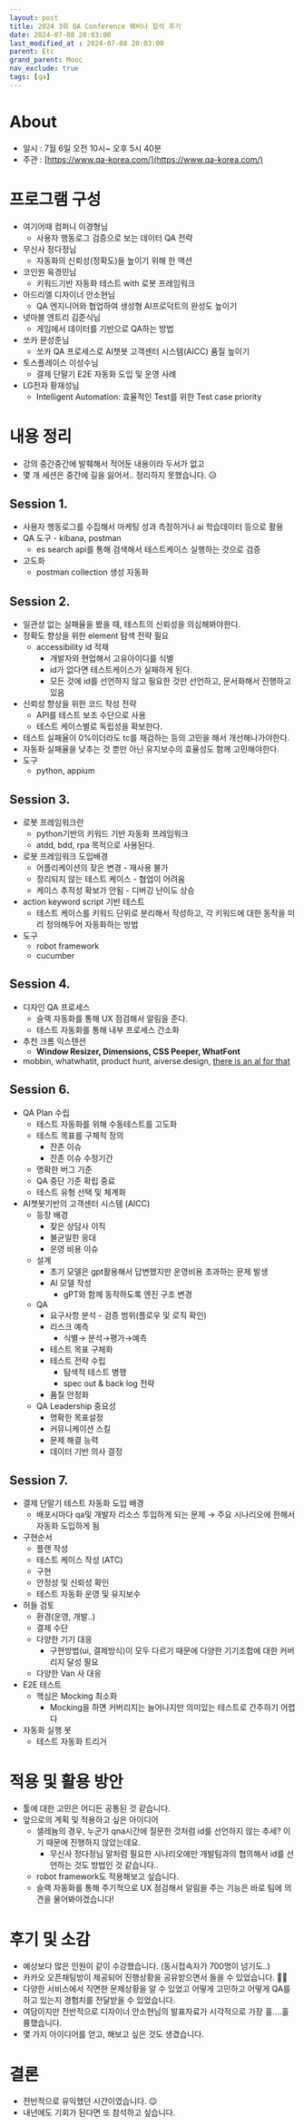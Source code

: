 ```yaml
---
layout: post
title: 2024 3회 QA Conference 웨비나 참석 후기
date: 2024-07-08 20:03:00
last_modified_at : 2024-07-08 20:03:00
parent: Etc
grand_parent: Mooc
nav_exclude: true
tags: [qa]
---
```


# **About**

- 일시 : 7월 6일 오전 10시~ 오후 5시 40분
- 주관 : [https://www.qa-korea.com/](https://www.qa-korea.com/)

# **프로그램 구성**

- 여기어때 컴퍼니 이경형님
    - 사용자 행동로그 검증으로 보는 데이터 QA 전략
- 무신사 정다정님
    - 자동화의 신뢰성(정확도)을 높이기 위해 한 액션
- 코인원 육경민님
    - 키워드기반 자동화 테스트 with 로봇 프레임워크
- 아드리엘 디자이너 안소현님
    - QA 엔지니어와 협업하여 생성형 AI프로덕트의 완성도 높이기
- 넷마블 엔트리 김준식님
    - 게임에서 데이터를 기반으로 QA하는 방법
- 쏘카 문성준님
    - 쏘카 QA 프로세스로 AI챗봇 고객센터 시스템(AICC) 품질 높이기
- 토스플레이스 이성수님
    - 결제 단말기 E2E 자동화 도입 및 운영 사례
- LG전자 황재성님
    - Intelligent Automation: 효율적인 Test를 위한 Test case priority

# **내용 정리**

- 강의 중간중간에 발췌해서 적어둔 내용이라 두서가 없고
- 몇 개 세션은 중간에 길을 잃어서.. 정리하지 못했습니다. 😥

## Session 1.

- 사용자 행동로그를 수집해서 마케팅 성과 측정하거나 ai 학습데이터 등으로 활용
- QA 도구 - kibana, postman
    - es search api를 통해 검색해서 테스트케이스 실행하는 것으로 검증
- 고도화
    - postman collection 생성 자동화

## Session 2.

- 일관성 없는 실패율을 봤을 때, 테스트의 신뢰성을 의심해봐야한다.
- 정확도 향상을 위한 element 탐색 전략 필요
    - accessibility id 적재
        - 개발자와 현업해서 고유아이디를 식별
        - id가 없다면 테스트케이스가 실패하게 된다.
        - 모든 것에 id를 선언하지 않고 필요한 것만 선언하고, 문서화해서 진행하고 있음
- 신뢰성 향상을 위한 코드 작성 전략
    - API를 테스트 보조 수단으로 사용
    - 테스트 케이스별로 독립성을 확보한다.
- 테스트 실패율이 0%이더라도 tc를 재검하는 등의 고민을 해서 개선해나가야한다.
- 자동화 실패율을 낮추는 것 뿐만 아닌 유지보수의 효율성도 함께 고민해야한다.
- 도구
    - python, appium

## Session 3.

- 로봇 프레임워크란
    - python기반의 키워드 기반 자동화 프레임워크
    - atdd, bdd, rpa 목적으로 사용된다.
- 로봇 프레임워크 도입배경
    - 어플리케이션의 잦은 변경 - 재사용 불가
    - 정리되지 않는 테스트 케이스 - 협업이 어려움
    - 케이스 추적성 확보가 안됨 - 디버깅 난이도 상승
- action keyword script 기반 테스트
    - 테스트 케이스를 키워드 단위로 분리해서 작성하고, 각 키워드에 대한 동작을 미리 정의해두어 자동화하는 방법
- 도구
    - robot framework
    - cucumber

## Session 4.

- 디자인 QA 프로세스
    - 슬랙 자동화를 통해 UX 점검해서 알림을 준다.
    - 테스트 자동화를 통해 내부 프로세스 간소화
- 추천 크롬 익스텐션
    - **Window Resizer, Dimensions, CSS Peeper, WhatFont**
- mobbin, whatwhatit, product hunt, aiverse.design, [there is an al for that](https://theresanaiforthat.com/)

## Session 6.

- QA Plan 수립
    - 테스트 자동화를 위해 수동테스트를 고도화
    - 테스트 목표를 구체적 정의
        - 잔존 이슈
        - 잔존 이슈 수정기간
    - 명확한 버그 기준
    - QA 중단 기준 확립 중료
    - 테스트 유형 선택 및 체계화
- AI챗봇기반의 고객센터 시스템 (AICC)
    - 등장 배경
        - 잦은 상담사 이직
        - 불균일한 응대
        - 운영 비용 이슈
    - 설계
        - 초기 모델은 gpt활용해서 답변했지만 운영비용 초과하는 문제 발생
        - AI 모델 작성
            - gPT와 함께 동작하도록 엔진 구조 변경
    - QA
        - 요구사항 분석 - 검증 범위(플로우 및 로직 확인)
        - 리스크 예측
            - 식별→ 분석→평가→예측
        - 테스트 목표 구체화
        - 테스트 전략 수립
            - 탐색적 테스트 병행
            - spec out & back log 전략
        - 품질 안정화
    - QA Leadership 중요성
        - 명확한 목표설정
        - 커뮤니케이션 스킬
        - 문제 해결 능력
        - 데이터 기반 의사 결정

## Session 7.

- 결제 단말기 테스트 자동화 도입 배경
    - 배포시마다 qa및 개발자 리소스 투입하게 되는 문제 → 주요 시나리오에 한해서 자동화 도입하게 됨
- 구현순서
    - 플랜 작성
    - 테스트 케이스 작성 (ATC)
    - 구현
    - 안정성 및 신뢰성 확인
    - 테스트 자동화 운영 및 유지보수
- 허들 검토
    - 환경(운영, 개발..)
    - 결제 수단
    - 다양한 기기 대응
        - 구현방법(ui, 결제방식)이 모두 다르기 때문에 다양한 기기조합에 대한 커버리지 달성 필요
    - 다양한 Van 사 대응
- E2E 테스트
    - 핵심은 Mocking 최소화
        - Mocking을 하면 커버리지는 늘어나지만 의미있는 테스트로 간주하기 어렵다
- 자동화 실행 봇
    - 테스트 자동화 트리거

# **적용 및 활용 방안**

- 툴에 대한 고민은 어디든 공통된 것 같습니다.
- 앞으로의 계획 및 적용하고 싶은 아이디어
    - 셀레늄의 경우, 누군가 qna시간에 질문한 것처럼 id를 선언하지 않는 추세? 이기 때문에 진행하지 않았는데요.
        - 무신사 정다정님 말처럼 필요한 시나리오에만 개발팀과의 협의해서 id를 선언하는 것도 방법인 것 같습니다..
    - robot framework도 적용해보고 싶습니다.
    - 슬랙 자동화를 통해 주기적으로 UX 점검해서 알림을 주는 기능은 바로 팀에 의견을 물어봐야겠습니다!

# **후기 및 소감**

- 예상보다 많은 인원이 같이 수강했습니다. (동시접속자가 700명이 넘기도..)
- 카카오 오픈채팅방이 제공되어 진행상황을 공유받으면서 들을 수 있었습니다. 👍🏻
- 다양한 서비스에서 직면한 문제상황을 알 수 있었고 어떻게 고민하고 어떻게 QA를 하고 있는지 경험치를 전달받을 수 있었습니다.
- 여담이지만 전반적으로 디자이너 안소현님의 발표자료가 시각적으로 가장 훌….훌륭했습니다.
- 몇 가지 아이디어를 얻고, 해보고 싶은 것도 생겼습니다.

# **결론**

- 전반적으로 유익했던 시간이였습니다. 😉
- 내년에도 기회가 된다면 또 참석하고 싶습니다.